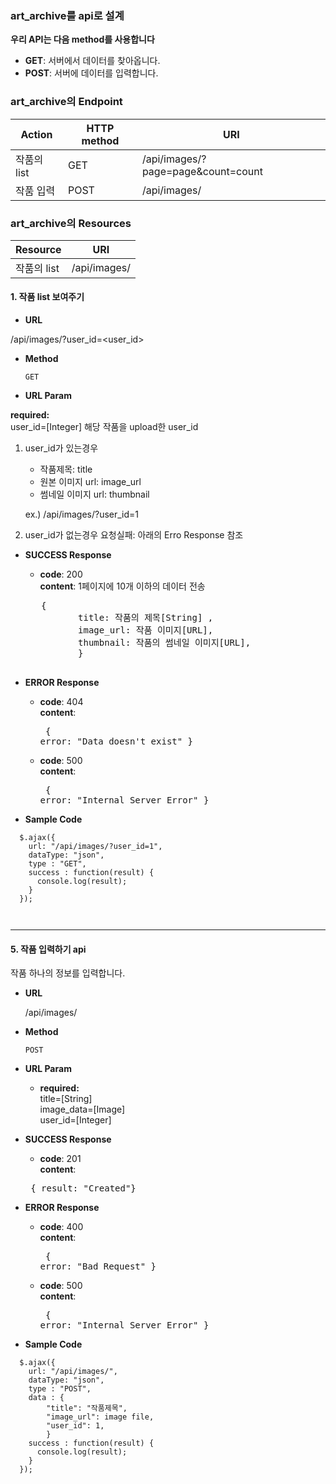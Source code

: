 ### art_archive를 api로 설계

**우리 API는 다음 method를 사용합니다**

* **GET**: 서버에서 데이터를 찾아옵니다.
* **POST**: 서버에 데이터를 입력합니다.


### art_archive의 Endpoint


| Action | HTTP method | URI |
| ------------- | ------------- | ------------- |
| 작품의 list | GET | /api/images/?page=page&count=count |
| 작품 입력 | POST | /api/images/ |


### art_archive의 Resources


| Resource |  URI |
| ------------- | ------------- |
| 작품의 list |  /api/images/ |


#### 1. 작품 list 보여주기

* **URL**

/api/images/?user_id=<user_id>

* **Method**

    `GET`

* **URL Param**

**required:**<br>
user_id=[Integer] 해당 작품을 upload한 user_id<br>

1. user_id가 있는경우
    - 작품제목: title
    - 원본 이미지 url: image_url
    - 썸네일 이미지 url: thumbnail

    ex.) /api/images/?user_id=1


2. user_id가 없는경우
    요청실패: 아래의 Erro Response 참조


* **SUCCESS Response**

    * **code**: 200<br>
    **content**: 1페이지에 10개 이하의 데이터 전송
    <pre>   { 
            title: 작품의 제목[String] ,
            image_url: 작품 이미지[URL],
            thumbnail: 작품의 썸네일 이미지[URL],
            }
    </pre>

* **ERROR Response**
    

    * **code**: 404<br>
    **content**: <pre> { error: "Data doesn't exist" } </pre> 

    * **code**: 500<br>
    **content**: <pre> { error: "Internal Server Error" } </pre> 


* **Sample Code**

```
  $.ajax({
    url: "/api/images/?user_id=1",
    dataType: "json",
    type : "GET",
    success : function(result) {
      console.log(result);
    }
  });

  
```

--------


#### 5. 작품 입력하기 api

작품 하나의 정보를 입력합니다. 


* **URL**

    /api/images/

* **Method**

    `POST`

* **URL Param**

    * **required:**<br>
    title=[String] <br>
    image_data=[Image] <br>
    user_id=[Integer]


* **SUCCESS Response**

    * **code**: 201<br>
    **content**:
    <pre> { result: "Created"} </pre>

* **ERROR Response**

    * **code**: 400<br>
    **content**: <pre> { error: "Bad Request" } </pre> 

    * **code**: 500<br>
    **content**: <pre> { error: "Internal Server Error" } </pre> 


* **Sample Code**

```
  $.ajax({
    url: "/api/images/",
    dataType: "json",
    type : "POST",
    data : {
        "title": "작품제목",
        "image_url": image file,
        "user_id": 1,
        }
    success : function(result) {
      console.log(result);
    }
  });

```
